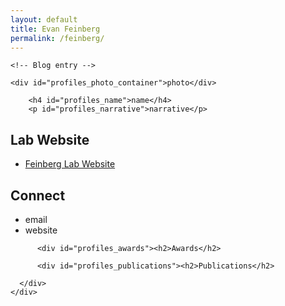 ```yaml
---
layout: default
title: Evan Feinberg
permalink: /feinberg/
---
```

<!-- Page content -->

<!--lets put this whole thing in a container-->
<div class="w3-content">

<div class="w3-col m6 w3-margin-bottom">

    <!-- Blog entry -->

  	<div id="profiles_photo_container">photo</div>

        <h4 id="profiles_name">name</h4>
        <p id="profiles_narrative">narrative</p>

<!-- add lab website link-->


<h2>Lab Website</h2>
  <ul>
    <li id=""><a href="http://www.evanfeinberglab.com/">Feinberg Lab Website</a></li>
  </ul>
<div class="w3-container w3-white"></div>
        <h2>Connect</h2>
    	  <ul class="ul.w3-ul">
    	    <li id="profiles_email_link_container">email</li>
    	    <li id="profiles_page_link_container">website</li>
    	  </ul>
</div>

<!-- add lab awards link-->

<div class="w3-col m6 w3-margin-bottom">

    	  <div id="profiles_awards"><h2>Awards</h2>

</div>
</div>

<!-- add lab publications link-->

<div class="w3-col w3-light-grey">

    	  <div id="profiles_publications"><h2>Publications</h2>

      </div>
    </div>



<!-- load a recent version of jQuery -->
<script type="text/javascript" src="//ajax.googleapis.com/ajax/libs/jquery/1.10.2/jquery.min.js"></script>

<!-- get data from the UCSF Profiles API -->
<script>
// we're grabbing data from the UCSF Profiles JSON API v2
// details at http://opendata.profiles.ucsf.edu/json-v2.html

// we get the Profiles URL name from the URL, e.g. "http://profiles.ucsf.edu/jeanette.brown"
// but you can also specify people by FNO, Profiles ID, Employee ID, etc.
    add_profiles_user_content('ProfilesURLName', 'evan.feinberg');
// for example try commenting out the line above, and uncommenting the line below
// add_profiles_user_content('FNO', 'Jeffrey.Bluestone@ucsf.edu');

      function add_profiles_user_content (identifier_type, identifier) {
          $.getJSON('http://api.profiles.ucsf.edu/json/v2/?source=JSON_API_v2_example_script_change_this_in_your_own_app&' + identifier_type + '=' + identifier + '&callback=?',
      	      function(response) {
      		  if (response) {
      		      if (response.error) { // if UCSF Profiles reports an error, can do something with that here
      			  if (window.console && window.console.log) {
      			      console.log('Error from UCSF Profiles API: ' + response.error);
      			      // alert('Error from UCSF Profiles API: ' + response.error);
      			  }
      		      } else {

      			  $(document).ready(function() {   // execute the following code after DOM is ready

      			      var data = response.Profiles[0];

      			      if (data.Name) { // show name, if we have it
      				  $('#profiles_name').text(data.Name);
      			      }
      			      if (data.ProfilesURL) { // add link to Profiles
      				  $('#profiles_page_link_container').empty().show().append('<a href="' + data.ProfilesURL + '" title="Go to UCSF Profiles, powered by CTSI" rel="me">UCSF Profiles page</a>');
      			      } else {
      				  $('#profiles_page_link_container').empty().hide();
      			      }
      			      if (data.PhotoURL) { // show photo, if we have it
      				  $('#profiles_photo_container').empty().show().append($('<img class="img-circle" id="profiles_photo" />').attr('src', data.PhotoURL).error(function(){this.style.display='none'}));
      			      } else {
      				  $('#profiles_photo_container').empty().hide();
      			      }
      			      if (data.Narrative) { // show narrative, if we have it
      				  // truncate text to 500 characters, and delete any partial last sentence
      			          var truncated_narrative = data.Narrative.substr(0,500).replace(/[\s\r\n]/g, " ").replace(/^(.+\.[\s\n\r]).*?$/g, "$1");
      				  $('#profiles_narrative').show().text(truncated_narrative);
      			      } else {
      				  $('#profiles_narrative').hide();
      			      }
      			      if (data.Email) { // show narrative, if we have it
      				  $('#profiles_email_link_container').empty().show().append('<a href="mailto:' + data.Email + '">' + data.Email + '</a>');
      			      } else {
      				  $('#profiles_email_link_container').hide();
      			      }
      			      if (data.Publications && data.Publications.length > 0) {
      				  $('#profiles_publications ol').remove();
      				  $('#profiles_publications').show().append($('<ol id="profiles_publications_list"></ol>'));
      				  jQuery.each(data.Publications, function() {
      				      var li = $('<li id="profiles_publications_li" />'); // create new list item
      				      li.append(this.PublicationTitle + ' '); // add the publication name
      				      if (this.PublicationSource && this.PublicationSource.length > 0) { // ...and a link, if available
      					  li.append($('<a class="profiles_publication_link" />').attr('href', this.PublicationSource[0].PublicationSourceURL).text('View on ' + this.PublicationSource[0].PublicationSourceName));
      				      }
      				      $('#profiles_publications_list').append(li); // insert the list item
      				  });
      			      } else {
      				  $('#profiles_publications').hide();
      			      }
      			      if (data.AwardOrHonors && data.AwardOrHonors.length > 0) {
      				  $('#profiles_awards_list').remove();
      				  $('#profiles_awards').show().append($('<ul id="profiles_awards_list"></ul>'));
      				  jQuery.each(data.AwardOrHonors, function() {
      				      var li = $('<li />').append(this.Summary);
      				      $('#profiles_awards_list').append(li);
      				  });
      			      } else {
      				  $('#profiles_awards').hide();
      			      }

      			      $("html, body").animate({ scrollTop: 0 }, 100);
      			      $("[id^='profiles_']:visible").fadeIn(100).fadeOut(100).fadeIn(100);
      			  });

      		      }
      		  }
      	      }
      	     );
      }

      function highlight_profiles_content (seconds) {
          var ms = (seconds || 1) * 1000;
          $( "[id^='profiles_']" ).addClass('highlighted');
          setTimeout(function() {
      	$( "[id^='profiles_']" ).removeClass('highlighted');
          }, ms);
      }
      </script>



<!-- End page content -->

